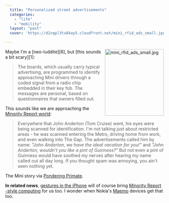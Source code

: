 ```yaml
---
  title: "Personalized street advertisements"
  categories: 
    - "life"
    - "mobility"
  layout: "post"
  cover: 'https://d2vqpl3tx84ay5.cloudfront.net/mini_rfid_ads_small.jpg'

---
```

<img src="https://d2vqpl3tx84ay5.cloudfront.net/mini_rfid_ads_small.jpg" border="0" height="213" width="187" alt="mini_rfid_ads_small.jpg" title="Personalized ads for Mini drivers" style="float: right; margin-left: 8px;" />
Maybe I'm a [neo-luddite][6], but [this sounds a bit scary][1]:

> The boards, which usually carry typical advertising, are programmed to identify approaching Mini drivers through a coded signal from a radio chip embedded in their key fob. The messages are personal, based on questionnaires that owners filled out.

This sounds like we are approaching the [Minority Report world][3]:

> Everywhere that John Anderton (Tom Cruise) went, his eyes were being scanned for identification. I'm not talking just about restricted areas - he was scanned entering the Metro, driving home from work, and even walking into The Gap. The advertisements called him by name: _"John Anderton, we have the ideal vacation for you!"_ and _"John Anderton, wouldn't you like a pint of Guinness?"_ But not even a pint of Guinness would have soothed my nerves after hearing my name called out all day long. If you thought spam was annoying, you ain't seen nothing yet.

The Mini story via [Pondering Primate][2].

__In related news__, [gestures in the iPhone][4] will of course bring [Minority Report -style computing][5] for us too. I wonder when Nokia's [Maemo][7] devices get that too.

[1]: http://news.com.com/Via+RFID,+these+billboards+know+you+by+name/2100-1024_3-6154185.html
[2]: http://theponderingprimate.blogspot.com/2007/01/physical-world-connection-billboards.html
[3]: http://members.cox.net/indepundit/2002/06/minority-report-frightening-future-i.html
[4]: http://hardware.silicon.com/pdas/0,39024643,39165109,00.htm
[5]: http://gizmodo.com/gadgets/minority-report/minority-report-touch-interface-for-real-229464.php
[6]: http://en.wikipedia.org/wiki/Neo-Luddism
[7]: http://maemo.org/
